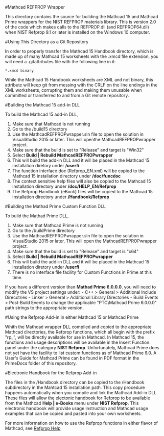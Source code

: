 #Mathcad REFPROP Wrapper

This directory contains the source for building the Mathcad 15 and Mathcad Prime wrappers for the NIST REFPROP materials library.   This is version 2.0 of the code which makes calls to the REFPROP.dll (and REFPROP64.dll) when NIST Refprop 9.1 or later is installed on the Windows 10 computer.

#Using This Directory as a Git Repository

In order to properly transfer the Mathcad 15 Handbook directory, which is made up of many Mathcad 15 worksheets with the .xmcd file extension, you will need a .gitattributes file with the following line in it:  

    *.xmcd binary

While the Mathcad 15 Handbook worksheets are XML and not binary, this attribute will keep git from messing with the CRLF on the line endings in the XML worksheets, corrupting them and making them unusable when committed or transferred to and from a Git remote repository.	

#Building the Mathcad 15 add-in DLL

To build the Mathcad 15 add-in DLL, 

1. Make sure that Mathcad is not running
2. Go to the /build15 directory
3. Use the MathcadREFPROPwrapper.sln file to open the solution in VisualStudio 2015 or later.  This will openthe MathcadREFPROPwrapper project. 
4. Make sure that the build is set to "Release" and target is "Win32"
5. Select **Build | Rebuild MathcadREFPROPwrapper**
6. This will build the add-in DLL and it will be placed in the Mathcad 15 installation diretory under **/userfi**
7. The function interface doc (Refprop_EN.xml) will be copied to the Mathcad 15 installation directory under **/doc/funcdoc**
8. The context sensitive help files will also be copied to the Mathcad 15 installation directory under **/doc/HELP_EN/Refprop**
9. The Refprop Handbook (eBook) files will be copied to the Mathcad 15 installation directory under **/Handbook/Refprop**

#Building the Mathad Prime Custom Function DLL

To build the Mathad Prime DLL,

1. Make sure that Mathcad Prime is not running
2. Go to the /buildPrime directory
3. Use the MathcadREFPROPwrapper.sln file to open the solution in VisualStudio 2015 or later.  This will open the MathcadREFPROPwrapper project. 
4. Make sure that the build is set to "Release" and target is "x64"
5. Select **Build | Rebuild MathcadREFPROPwrapper**
6. This will build the add-in DLL and it will be placed in the Mathcad 15 installation diretory under **/userfi**
7. There is no interface file facility for Custom Functions in Prime at this time.

If you have a different version than **Mathad Prime 6.0.0.0**, you will need to modify the VS project settings under:
    - C++ > General > Additional Include Direcotries
    - Linker > General > Additional Library Directories
    - Build Events > Post-Build Events
to change the applicable "PTC\Mathcad Prime 6.0.0.0" path strings to the appropriate version.

#Using the Refprop Add-in in either Mathcad 15 or Mathcad Prime

Whith the Mathcad wrapper DLL compiled and copied to the appropriate Mathcad directories, the Refprop functions,
which all begin with the prefix "rp_", will be directly available for use in Mathcad.  In Mathcad 15, the functions
and usage descriptions will be available in the Insert Function panel under the category **NIST Refprop**.
Unfortunately, Mathcad Prime does not yet have the facility to list custom functions as of Mathcad Prime 6.0.  A User's Guide
for Mathcad Prime can be found in PDF format in the PrimeDocs folder of this repository.

#Electronic Handbook for the Refprop Add-in

The files in the /Handbook directory can be copied to the /Handbook subdirectory in the Mahtcad 15 installation path.  This copy procedure happens automatically when you compile and link the Mathcad Add-in DLL.  These files will allow the electonic handbook for Refprop to be available from the Mathcad **Help | e-Books** menu under **NIST Refprop**.  This electronic handbook will provide usage instruction and Mathcad usage examples that can be copied and pasted into your own worksheets.
  
For more information on how to use the Refprop functions in either flavor of Mathcad, see [Refprop Help](./doc/HELP_EN/Refprop/RefpropHelp.htm)  


